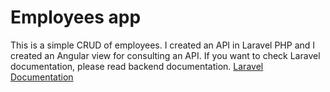 # Employees app

This is a simple CRUD of employees. I created an API in Laravel PHP and I created an Angular view for consulting an API. If you want to check Laravel documentation, please read backend documentation.
[Laravel Documentation](backend/README.md)
